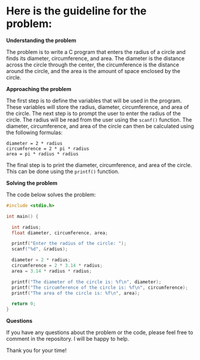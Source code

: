 # Here is the guideline for the problem:

**Understanding the problem**

The problem is to write a C program that enters the radius of a circle and finds its diameter, circumference, and area. The diameter is the distance across the circle through the center, the circumference is the distance around the circle, and the area is the amount of space enclosed by the circle.

**Approaching the problem**

The first step is to define the variables that will be used in the program. These variables will store the radius, diameter, circumference, and area of the circle. The next step is to prompt the user to enter the radius of the circle. The radius will be read from the user using the `scanf()` function. The diameter, circumference, and area of the circle can then be calculated using the following formulas:

```
diameter = 2 * radius
circumference = 2 * pi * radius
area = pi * radius * radius
```

The final step is to print the diameter, circumference, and area of the circle. This can be done using the `printf()` function.

**Solving the problem**

The code below solves the problem:

```c
#include <stdio.h>

int main() {

  int radius;
  float diameter, circumference, area;

  printf("Enter the radius of the circle: ");
  scanf("%d", &radius);

  diameter = 2 * radius;
  circumference = 2 * 3.14 * radius;
  area = 3.14 * radius * radius;

  printf("The diameter of the circle is: %f\n", diameter);
  printf("The circumference of the circle is: %f\n", circumference);
  printf("The area of the circle is: %f\n", area);

  return 0;
}
```

**Questions**

If you have any questions about the problem or the code, please feel free to comment in the repository. I will be happy to help.

Thank you for your time!
